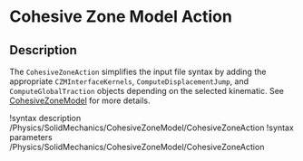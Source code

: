 # Cohesive Zone Model Action

## Description

The `CohesiveZoneAction` simplifies the input file syntax by adding the appropriate `CZMInterfaceKernels`, `ComputeDisplacementJump`, and `ComputeGlobalTraction` objects depending on the selected kinematic. See [CohesiveZoneModel](CohesiveZoneModel/index.md) for more details.

!syntax description /Physics/SolidMechanics/CohesiveZoneModel/CohesiveZoneAction
!syntax parameters /Physics/SolidMechanics/CohesiveZoneModel/CohesiveZoneAction
